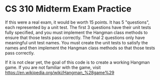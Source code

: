 CS 310 Midterm Exam Practice
============================
If this were a real exam, it would be worth 15 points. 
It has 5 
"questions", each represented by a unit test. 
The first 3 questions have 
their unit tests fully specified, 
and you must implement the Hangman 
class methods to ensure that those tests pass correctly. 
The final 2 
questions only have meaningful unit test names. 
You must create the
unit tests to satisfy the names and then implement the Hangman class 
methods so that those tests pass correctly.


If it is not clear yet, the goal of this code is to create a working
Hangman game. 
If you are not familiar with the game, visit
https://en.wikipedia.org/wiki/Hangman_%28game%29
